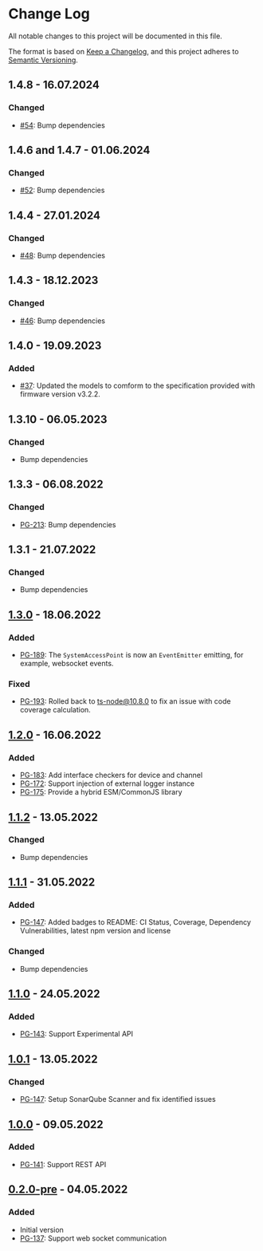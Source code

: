 # Change Log

All notable changes to this project will be documented in this file.

The format is based on [Keep a Changelog](https://keepachangelog.com/en/1.0.0/),
and this project adheres to [Semantic Versioning](https://semver.org/spec/v2.0.0.html).

## 1.4.8 - 16.07.2024

### Changed

- [#54](https://github.com/pgerke/freeathome-local-api-client/issues/54):
  Bump dependencies

## 1.4.6 and 1.4.7 - 01.06.2024

### Changed

- [#52](https://github.com/pgerke/freeathome-local-api-client/issues/52):
  Bump dependencies

## 1.4.4 - 27.01.2024

### Changed

- [#48](https://github.com/pgerke/freeathome-local-api-client/issues/48):
  Bump dependencies

## 1.4.3 - 18.12.2023

### Changed

- [#46](https://github.com/pgerke/freeathome-local-api-client/issues/46):
  Bump dependencies

## 1.4.0 - 19.09.2023

### Added

- [#37](https://github.com/pgerke/freeathome-local-api-client/issues/37):
  Updated the models to comform to the specification provided with firmware version v3.2.2.

## 1.3.10 - 06.05.2023

### Changed

- Bump dependencies

## 1.3.3 - 06.08.2022

### Changed

- [PG-213](https://pgerke.atlassian.net/browse/PG-213):
  Bump dependencies

## 1.3.1 - 21.07.2022

### Changed

- Bump dependencies

## [1.3.0](https://www.npmjs.com/package/freeathome-local-api-client/v/1.3.0) - 18.06.2022

### Added

- [PG-189](https://pgerke.atlassian.net/browse/PG-189):
  The `SystemAccessPoint` is now an `EventEmitter` emitting, for example, websocket events.

### Fixed

- [PG-193](https://pgerke.atlassian.net/browse/PG-193):
  Rolled back to ts-node@10.8.0 to fix an issue with code coverage calculation.

## [1.2.0](https://www.npmjs.com/package/freeathome-local-api-client/v/1.2.0) - 16.06.2022

### Added

- [PG-183](https://pgerke.atlassian.net/browse/PG-183):
  Add interface checkers for device and channel
- [PG-172](https://pgerke.atlassian.net/browse/PG-172):
  Support injection of external logger instance
- [PG-175](https://pgerke.atlassian.net/browse/PG-175):
  Provide a hybrid ESM/CommonJS library

## [1.1.2](https://www.npmjs.com/package/freeathome-local-api-client/v/1.1.2) - 13.05.2022

### Changed

- Bump dependencies

## [1.1.1](https://www.npmjs.com/package/freeathome-local-api-client/v/1.1.1) - 31.05.2022

### Added

- [PG-147](https://pgerke.atlassian.net/browse/PG-147):
  Added badges to README: CI Status, Coverage, Dependency Vulnerabilities, latest npm version and license

### Changed

- Bump dependencies

## [1.1.0](https://www.npmjs.com/package/freeathome-local-api-client/v/1.1.0) - 24.05.2022

### Added

- [PG-143](https://pgerke.atlassian.net/browse/PG-143):
  Support Experimental API

## [1.0.1](https://www.npmjs.com/package/freeathome-local-api-client/v/1.0.1) - 13.05.2022

### Changed

- [PG-147](https://pgerke.atlassian.net/browse/PG-147):
  Setup SonarQube Scanner and fix identified issues

## [1.0.0](https://www.npmjs.com/package/freeathome-local-api-client/v/1.0.0) - 09.05.2022

### Added

- [PG-141](https://pgerke.atlassian.net/browse/PG-141):
  Support REST API

## [0.2.0-pre](https://www.npmjs.com/package/freeathome-local-api-client/v/0.2.0-pre) - 04.05.2022

### Added

- Initial version
- [PG-137](https://pgerke.atlassian.net/browse/PG-137):
  Support web socket communication
